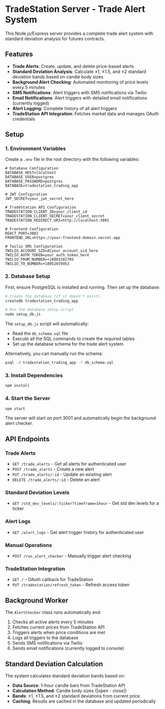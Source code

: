 # TradeStation Server - Trade Alert System

This Node.js/Express server provides a complete trade alert system with standard deviation analysis for futures contracts.

## Features

- **Trade Alerts**: Create, update, and delete price-based alerts
- **Standard Deviation Analysis**: Calculate ±1, ±1.5, and ±2 standard deviation bands based on candle body sizes
- **Background Alert Checking**: Automated monitoring of price levels every 5 minutes
- **SMS Notifications**: Alert triggers with SMS notifications via Twilio
- **Email Notifications**: Alert triggers with detailed email notifications (currently logged)
- **Alert Logging**: Complete history of all alert triggers
- **TradeStation API Integration**: Fetches market data and manages OAuth credentials

## Setup

### 1. Environment Variables

Create a `.env` file in the root directory with the following variables:

```env
# Database Configuration
DATABASE_HOST=localhost
DATABASE_USER=postgres
DATABASE_PASSWORD=postgres
DATABASE=tradestation_trading_app

# JWT Configuration
JWT_SECRET=your_jwt_secret_here

# TradeStation API Configuration
TRADESTATION_CLIENT_ID=your_client_id
TRADESTATION_CLIENT_SECRET=your_client_secret
TRADESTATION_REDIRECT_URI=http://localhost:3001

# Frontend Configuration
REACT_PORT=3002
FRONTEND_URL=https://your-frontend-domain.vercel.app

# Twilio SMS Configuration
TWILIO_ACCOUNT_SID=ACyour_account_sid_here
TWILIO_AUTH_TOKEN=your_auth_token_here
TWILIO_FROM_NUMBER=+18883281705
TWILIO_TO_NUMBER=+18052070953
```

### 2. Database Setup

First, ensure PostgreSQL is installed and running. Then set up the database:

```bash
# Create the database (if it doesn't exist)
createdb tradestation_trading_app

# Run the database setup script
node setup_db.js
```

The `setup_db.js` script will automatically:
- Read the `db_schema.sql` file
- Execute all the SQL commands to create the required tables
- Set up the database schema for the trade alert system

Alternatively, you can manually run the schema:
```bash
psql -d tradestation_trading_app -f db_schema.sql
```

### 3. Install Dependencies

```bash
npm install
```

### 4. Start the Server

```bash
npm start
```

The server will start on port 3001 and automatically begin the background alert checker.

## API Endpoints

### Trade Alerts
- `GET /trade_alerts` - Get all alerts for authenticated user
- `POST /trade_alerts` - Create a new alert
- `PUT /trade_alerts/:id` - Update an existing alert
- `DELETE /trade_alerts/:id` - Delete an alert

### Standard Deviation Levels
- `GET /std_dev_levels/:ticker?timeframe=1hour` - Get std dev levels for a ticker

### Alert Logs
- `GET /alert_logs` - Get alert trigger history for authenticated user

### Manual Operations
- `POST /run_alert_checker` - Manually trigger alert checking

### TradeStation Integration
- `GET /` - OAuth callback for TradeStation
- `PUT /tradestation/refresh_token` - Refresh access token

## Background Worker

The `AlertChecker` class runs automatically and:

1. Checks all active alerts every 5 minutes
2. Fetches current prices from TradeStation API
3. Triggers alerts when price conditions are met
4. Logs all triggers to the database
5. Sends SMS notifications via Twilio
6. Sends email notifications (currently logged to console)

## Standard Deviation Calculation

The system calculates standard deviation bands based on:

- **Data Source**: 1-hour candle bars from TradeStation API
- **Calculation Method**: Candle body sizes (|open - close|)
- **Bands**: ±1, ±1.5, and ±2 standard deviations from current price
- **Caching**: Results are cached in the database and updated periodically